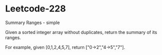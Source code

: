 # Leetcode-228
Summary Ranges - simple

Given a sorted integer array without duplicates, return the summary of its ranges.

For example, given [0,1,2,4,5,7], return ["0->2","4->5","7"].

